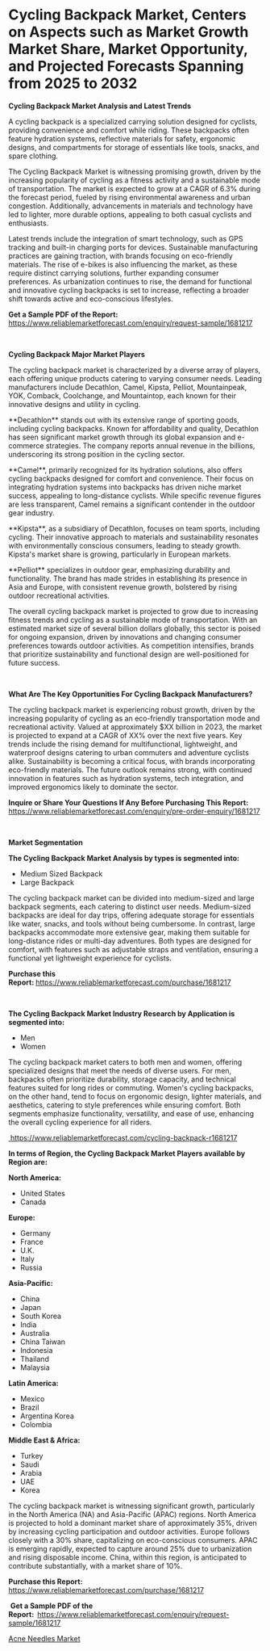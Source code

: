<p><h1>Cycling Backpack Market, Centers on Aspects such as Market Growth Market Share, Market Opportunity, and Projected Forecasts Spanning from 2025 to 2032</h1></p><p><strong>Cycling Backpack Market Analysis and Latest Trends</strong></p>
<p><p>A cycling backpack is a specialized carrying solution designed for cyclists, providing convenience and comfort while riding. These backpacks often feature hydration systems, reflective materials for safety, ergonomic designs, and compartments for storage of essentials like tools, snacks, and spare clothing. </p><p>The Cycling Backpack Market is witnessing promising growth, driven by the increasing popularity of cycling as a fitness activity and a sustainable mode of transportation. The market is expected to grow at a CAGR of 6.3% during the forecast period, fueled by rising environmental awareness and urban congestion. Additionally, advancements in materials and technology have led to lighter, more durable options, appealing to both casual cyclists and enthusiasts. </p><p>Latest trends include the integration of smart technology, such as GPS tracking and built-in charging ports for devices. Sustainable manufacturing practices are gaining traction, with brands focusing on eco-friendly materials. The rise of e-bikes is also influencing the market, as these require distinct carrying solutions, further expanding consumer preferences. As urbanization continues to rise, the demand for functional and innovative cycling backpacks is set to increase, reflecting a broader shift towards active and eco-conscious lifestyles.</p></p>
<p><strong>Get a Sample PDF of the Report:&nbsp;</strong> <a href="https://www.reliablemarketforecast.com/enquiry/request-sample/1681217?utm_campaign=3539&utm_medium=2&utm_source=Github&utm_content=ia&utm_term=05042025&utm_id=cycling-backpack">https://www.reliablemarketforecast.com/enquiry/request-sample/1681217</a></p>
<p>&nbsp;</p>
<p><strong>Cycling Backpack Major Market Players</strong></p>
<p><p>The cycling backpack market is characterized by a diverse array of players, each offering unique products catering to varying consumer needs. Leading manufacturers include Decathlon, Camel, Kipsta, Pelliot, Mountainpeak, YOK, Comback, Coolchange, and Mountaintop, each known for their innovative designs and utility in cycling.</p><p>**Decathlon** stands out with its extensive range of sporting goods, including cycling backpacks. Known for affordability and quality, Decathlon has seen significant market growth through its global expansion and e-commerce strategies. The company reports annual revenue in the billions, underscoring its strong position in the cycling sector.</p><p>**Camel**, primarily recognized for its hydration solutions, also offers cycling backpacks designed for comfort and convenience. Their focus on integrating hydration systems into backpacks has driven niche market success, appealing to long-distance cyclists. While specific revenue figures are less transparent, Camel remains a significant contender in the outdoor gear industry.</p><p>**Kipsta**, as a subsidiary of Decathlon, focuses on team sports, including cycling. Their innovative approach to materials and sustainability resonates with environmentally conscious consumers, leading to steady growth. Kipsta's market share is growing, particularly in European markets.</p><p>**Pelliot** specializes in outdoor gear, emphasizing durability and functionality. The brand has made strides in establishing its presence in Asia and Europe, with consistent revenue growth, bolstered by rising outdoor recreational activities.</p><p>The overall cycling backpack market is projected to grow due to increasing fitness trends and cycling as a sustainable mode of transportation. With an estimated market size of several billion dollars globally, this sector is poised for ongoing expansion, driven by innovations and changing consumer preferences towards outdoor activities. As competition intensifies, brands that prioritize sustainability and functional design are well-positioned for future success.</p></p>
<p>&nbsp;</p>
<p><strong>What Are The Key Opportunities For Cycling Backpack Manufacturers?</strong></p>
<p><p>The cycling backpack market is experiencing robust growth, driven by the increasing popularity of cycling as an eco-friendly transportation mode and recreational activity. Valued at approximately $XX billion in 2023, the market is projected to expand at a CAGR of XX% over the next five years. Key trends include the rising demand for multifunctional, lightweight, and waterproof designs catering to urban commuters and adventure cyclists alike. Sustainability is becoming a critical focus, with brands incorporating eco-friendly materials. The future outlook remains strong, with continued innovation in features such as hydration systems, tech integration, and improved ergonomics likely to dominate the sector.</p></p>
<p><strong>Inquire or Share Your Questions If Any Before Purchasing This Report:</strong> <a href="https://www.reliablemarketforecast.com/enquiry/pre-order-enquiry/1681217?utm_campaign=3539&utm_medium=2&utm_source=Github&utm_content=ia&utm_term=05042025&utm_id=cycling-backpack">https://www.reliablemarketforecast.com/enquiry/pre-order-enquiry/1681217</a></p>
<p>&nbsp;</p>
<p><strong>Market Segmentation</strong></p>
<p><strong>The Cycling Backpack Market Analysis by types is segmented into:</strong></p>
<p><ul><li>Medium Sized Backpack</li><li>Large Backpack</li></ul></p>
<p><p>The cycling backpack market can be divided into medium-sized and large backpack segments, each catering to distinct user needs. Medium-sized backpacks are ideal for day trips, offering adequate storage for essentials like water, snacks, and tools without being cumbersome. In contrast, large backpacks accommodate more extensive gear, making them suitable for long-distance rides or multi-day adventures. Both types are designed for comfort, with features such as adjustable straps and ventilation, ensuring a functional yet lightweight experience for cyclists.</p></p>
<p><strong>Purchase this Report:&nbsp;</strong><a href="https://www.reliablemarketforecast.com/purchase/1681217?utm_campaign=3539&utm_medium=2&utm_source=Github&utm_content=ia&utm_term=05042025&utm_id=cycling-backpack">https://www.reliablemarketforecast.com/purchase/1681217</a></p>
<p>&nbsp;</p>
<p><strong>The Cycling Backpack Market Industry Research by Application is segmented into:</strong></p>
<p><ul><li>Men</li><li>Women</li></ul></p>
<p><p>The cycling backpack market caters to both men and women, offering specialized designs that meet the needs of diverse users. For men, backpacks often prioritize durability, storage capacity, and technical features suited for long rides or commuting. Women's cycling backpacks, on the other hand, tend to focus on ergonomic design, lighter materials, and aesthetics, catering to style preferences while ensuring comfort. Both segments emphasize functionality, versatility, and ease of use, enhancing the overall cycling experience for all riders.</p></p>
<p><a href="https://www.reliablemarketforecast.com/cycling-backpack-r1681217?utm_campaign=3539&utm_medium=2&utm_source=Github&utm_content=ia&utm_term=05042025&utm_id=cycling-backpack">&nbsp;https://www.reliablemarketforecast.com/cycling-backpack-r1681217</a></p>
<p><strong>In terms of Region, the Cycling Backpack Market Players available by Region are:</strong></p>
<p>
    <p> <strong> North America: </strong>
        <ul>
            <li>United States</li>
            <li>Canada</li>
        </ul>
        </p> 
    <p> <strong> Europe: </strong>
        <ul>
            <li>Germany</li>
            <li>France</li>
            <li>U.K.</li>
            <li>Italy</li>
            <li>Russia</li>
        </ul>
        </p> 
    <p> <strong> Asia-Pacific: </strong>
        <ul>
            <li>China</li>
            <li>Japan</li>
            <li>South Korea</li>
            <li>India</li>
            <li>Australia</li>
            <li>China Taiwan</li>
            <li>Indonesia</li>
            <li>Thailand</li>
            <li>Malaysia</li>
        </ul>
        </p> 
    <p> <strong> Latin America: </strong>
        <ul>
            <li>Mexico</li>
            <li>Brazil</li>
            <li>Argentina Korea</li>
            <li>Colombia</li>
        </ul>
        </p> 
    <p> <strong> Middle East & Africa: </strong>
        <ul>
            <li>Turkey</li>
            <li>Saudi</li>
            <li>Arabia</li>
            <li>UAE</li>
            <li>Korea</li>
        </ul>
    </p>
    </p>
<p><p>The cycling backpack market is witnessing significant growth, particularly in the North America (NA) and Asia-Pacific (APAC) regions. North America is projected to hold a dominant market share of approximately 35%, driven by increasing cycling participation and outdoor activities. Europe follows closely with a 30% share, capitalizing on eco-conscious consumers. APAC is emerging rapidly, expected to capture around 25% due to urbanization and rising disposable income. China, within this region, is anticipated to contribute substantially, with a market share of 10%.</p></p>
<p><strong>Purchase this Report: </strong><a href="https://www.reliablemarketforecast.com/purchase/1681217?utm_campaign=3539&utm_medium=2&utm_source=Github&utm_content=ia&utm_term=05042025&utm_id=cycling-backpack">https://www.reliablemarketforecast.com/purchase/1681217</a></p>
<p>&nbsp;<strong>Get a Sample PDF of the Report:&nbsp;&nbsp;</strong><a href="https://www.reliablemarketforecast.com/enquiry/request-sample/1681217?utm_campaign=3539&utm_medium=2&utm_source=Github&utm_content=ia&utm_term=05042025&utm_id=cycling-backpack">https://www.reliablemarketforecast.com/enquiry/request-sample/1681217</a></p>
<p><strong></strong></p>
<p><p><a href="https://github.com/cachuhashieb/Market-Research-Report-List-1/blob/main/acne-needles-market.md?utm_campaign=3539&utm_medium=2&utm_source=Github&utm_content=ia&utm_term=05042025&utm_id=cycling-backpack">Acne Needles Market</a></p></p>